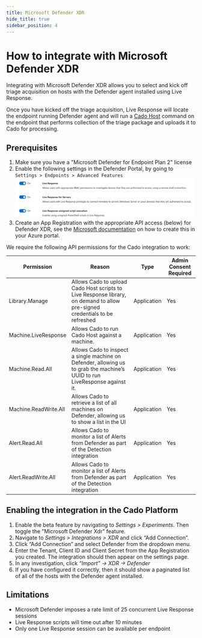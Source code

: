 ```yaml
---
title: Microsoft Defender XDR
hide_title: true
sidebar_position: 4
---
```


# How to integrate with Microsoft Defender XDR

Integrating with Microsoft Defender XDR allows you to select and kick off triage acquisition on hosts with the Defender agent installed using Live Response.

Once you have kicked off the triage acquisition, Live Response will locate the endpoint running Defender agent
and will run a [Cado Host](/cado-response/discovery-import/cado-host/intro) command on the endpoint that performs collection of the triage package and uploads it to Cado for processing.


## Prerequisites
1. Make sure you have a "Microsoft Defender for Endpoint Plan 2" license
2. Enable the following settings in the Defender Portal, by going to `Settings > Endpoints > Advanced Features`
![Defender Live Response Settings](/img/defender_settings.png)
3. Create an App Registration with the appropriate API access (below) for Defender XDR, see the [Microsoft documentation](https://learn.microsoft.com/en-us/defender-endpoint/api/exposed-apis-create-app-webapp) on how to create this in your Azure portal.

We require the following API permissions for the Cado integration to work:

| Permission | Reason | Type | Admin Consent Required |
|--|--|--|--|
| Library.Manage | Allows Cado to upload Cado Host scripts to Live Response library, on demand to allow pre-signed credentials to be refreshed | Application | Yes |
| Machine.LiveResponse | Allows Cado to run Cado Host against a machine. | Application | Yes |
| Machine.Read.All | Allows Cado to inspect a single machine on Defender, allowing us to grab the machine’s UUID to run LiveResponse against it. | Application | Yes |
| Machine.ReadWrite.All | Allows Cado to retrieve a list of all machines on Defender, allowing us to show a list in the UI | Application | Yes |
| Alert.Read.All | Allows Cado to monitor a list of Alerts from Defender as part of the Detection integration | Application | Yes |
| Alert.ReadWrite.All | Allows Cado to monitor a list of Alerts from Defender as part of the Detection integration | Application | Yes |

## Enabling the integration in the Cado Platform

1. Enable the beta feature by navigating to *Settings > Experiments*. Then toggle the "Microsoft Defender Xdr" feature.
2. Navigate to *Settings > Integrations > XDR* and click “Add Connection”.
3. Click “Add Connection” and select Defender from the dropdown menu.
4. Enter the Tenant, Client ID and Client Secret from the App Registration you created. The integration should then appear on the settings page.
4. In any investigation, click *“Import” -> XDR -> Defender*
5. If you have configured it correctly, then it should show a paginated list of all of the hosts with the Defender agent installed.

## Limitations

* Microsoft Defender imposes a rate limit of 25 concurrent Live Response sessions
* Live Response scripts will time out after 10 minutes
* Only one Live Response session can be available per endpoint
